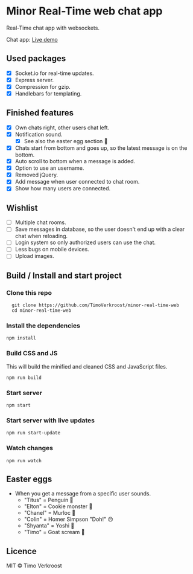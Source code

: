 # Minor Real-Time web chat app
Real-Time chat app with websockets.

Chat app: [Live demo](https://rtw-socket-chat.herokuapp.com/)

## Used packages
* [x] Socket.io for real-time updates.
* [x] Express server.
* [x] Compression for gzip.
* [x] Handlebars for templating.

## Finished features
* [x] Own chats right, other users chat left.
* [x] Notification sound.
  * [x] See also the easter egg section :rabbit:
* [x] Chats start from bottom and goes up, so the latest message is on the bottom.
* [x] Auto scroll to bottom when a message is added.
* [x] Option to use an username.
* [x] Removed jQuery.
* [x] Add message when user connected to chat room.
* [x] Show how many users are connected.

## Wishlist
* [ ] Multiple chat rooms.
* [ ] Save messages in database, so the user doesn't end up with a clear chat when reloading.
* [ ] Login system so only authorized users can use the chat.
* [ ] Less bugs on mobile devices.
* [ ] Upload images.

## Build / Install and start project

### Clone this repo

```
  git clone https://github.com/TimoVerkroost/minor-real-time-web
  cd minor-real-time-web
```

### Install the dependencies
```
npm install
```

### Build CSS and JS
This will build the minified and cleaned CSS and JavaScript files.
```
npm run build
```

### Start server
```
npm start
```

### Start server with live updates
```
npm run start-update
```

### Watch changes
```
npm run watch
```

## Easter eggs
* When you get a message from a specific user sounds.
  * "Titus"   = Penguin :penguin:
  * "Elton"   = Cookie monster :cookie:
  * "Chanel"  = Murloc :frog:
  * "Colin"   = Homer Simpson "Doh!" :persevere:
  * "Shyanta" = Yoshi :turtle:
  * "Timo"    = Goat scream :goat:

## Licence
MIT © Timo Verkroost
